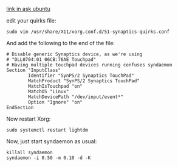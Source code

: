 [link in ask ubuntu](https://askubuntu.com/questions/762189/disable-touchpad-while-typing-option-gone-in-ubuntu-16-04-lts/815364)

edit your quirks file:
```
sudo vim /usr/share/X11/xorg.conf.d/51-synaptics-quirks.conf
```
And add the following to the end of the file:
```
# Disable generic Synaptics device, as we're using
# "DLL0704:01 06CB:76AE Touchpad"
# Having multiple touchpad devices running confuses syndaemon
Section "InputClass"
        Identifier "SynPS/2 Synaptics TouchPad"
        MatchProduct "SynPS/2 Synaptics TouchPad"
        MatchIsTouchpad "on"
        MatchOS "Linux"
        MatchDevicePath "/dev/input/event*"
        Option "Ignore" "on"
EndSection
```

Now restart Xorg:

```
sudo systemctl restart lightdm
```

Now, just start syndaemon as usual:
```
killall syndaemon
syndaemon -i 0.50 -m 0.10 -d -K
```